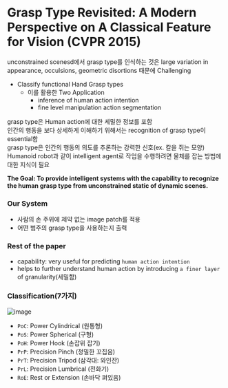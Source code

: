 # Grasp Type Revisited: A Modern Perspective on A Classical Feature for Vision (CVPR 2015)

unconstrained scenesd에서 grasp type를 인식하는 것은 large variation in appearance, occulsions, geometric disortions 때문에 Challenging

- Classify functional Hand Grasp types
  - 이를 활용한 Two Application
    - inference of human action intention
    - fine level manipulation action segmentation

grasp type은 Human action에 대한 세밀한 정보를 포함  
인간의 행동을 보다 상세하게 이해하기 위해서는 recognition of grasp type이 essential함  
grasp type은 인간의 행동의 의도를 추론하는 강력한 신호(ex. 칼을 쥐는 모양)  
Humanoid robot과 같이 intelligent agent로 작업을 수행하려면 물체를 잡는 방법에 대한 지식이 필요  


**The Goal: To provide intelligent systems with the capability to recognize the human grasp type from unconstrained static of dynamic scenes.**

### Our System
- 사람의 손 주위에 제약 없는 image patch를 적용
- 어떤 범주의 grasp type을 사용하는지 출력

### Rest of the paper
- capability: very useful for predicting ```human action intention```
- helps to further understand human action by introducing ```a finer layer``` of granularity(세밀함)

### Classification(7가지)
![image](https://user-images.githubusercontent.com/72767245/113512305-ff910e80-959e-11eb-93c8-d849a446fba8.png)

- ```PoC```: Power Cylindrical (원통형)
- ```PoS```: Power Spherical (구형)
- ```PoH```: Power Hook (손잡위 잡기)
- ```PrP```: Precision Pinch (정밀한 꼬집음)
- ```PrT```: Precision Tripod (삼각대: 와인잔)
- ```PrL```: Precision Lumbrical (전화기)
- ```RoE```: Rest or Extension (손바닥 펴있음)
